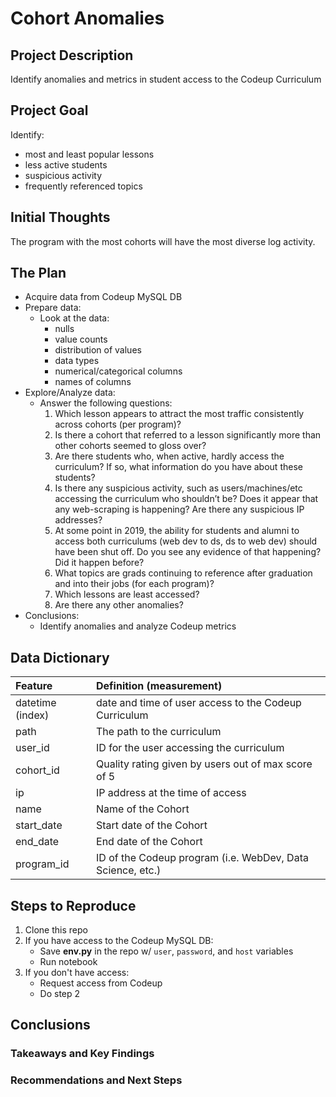 # Cohort Anomalies

## Project Description

Identify anomalies and metrics in student access to the Codeup Curriculum

## Project Goal

Identify:

* most and least popular lessons
* less active students
* suspicious activity
* frequently referenced topics

## Initial Thoughts

The program with the most cohorts will have the most diverse log activity.

## The Plan

* Acquire data from Codeup MySQL DB
* Prepare data:
  * Look at the data:
    * nulls
    * value counts
    * distribution of values
    * data types
    * numerical/categorical columns
    * names of columns
* Explore/Analyze data:
  * Answer the following questions:
    1. Which lesson appears to attract the most traffic consistently across cohorts (per program)?
    2. Is there a cohort that referred to a lesson significantly more than other cohorts seemed to gloss over?
    3. Are there students who, when active, hardly access the curriculum? If so, what information do you have about these students?
    4. Is there any suspicious activity, such as users/machines/etc accessing the curriculum who shouldn’t be? Does it appear that any web-scraping is happening? Are there any suspicious IP addresses?
    5. At some point in 2019, the ability for students and alumni to access both curriculums (web dev to ds, ds to web dev) should have been shut off. Do you see any evidence of that happening? Did it happen before?
    6. What topics are grads continuing to reference after graduation and into their jobs (for each program)?
    7. Which lessons are least accessed?
    8. Are there any other anomalies?
* Conclusions:
  * Identify anomalies and analyze Codeup metrics

## Data Dictionary

| Feature          | Definition (measurement)                                   |
| :--------------- | :--------------------------------------------------------- |
| datetime (index) | date and time of user access to the Codeup Curriculum      |
| path             | The path to the curriculum                                 |
| user_id          | ID for the user accessing the curriculum                   |
| cohort_id        | Quality rating given by users out of max score of 5        |
| ip               | IP address at the time of access                           |
| name             | Name of the Cohort                                         |
| start_date       | Start date of the Cohort                                   |
| end_date         | End date of the Cohort                                     |
| program_id       | ID of the Codeup program (i.e. WebDev, Data Science, etc.) |

## Steps to Reproduce

1) Clone this repo
2) If you have access to the Codeup MySQL DB:
   * Save **env.py** in the repo w/ `user`, `password`, and `host` variables
   * Run notebook
3) If you don't have access:
   * Request access from Codeup
   * Do step 2

## Conclusions

### Takeaways and Key Findings

### Recommendations and Next Steps
